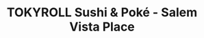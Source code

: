 ---
layout: place
title: "TOKYROLL Sushi & Poké - Salem Vista Place"
permalink: /oregon/salem/tokyroll-sushi-poke-salem-vista-place.html
stateAbbr: OR
stateName: Oregon
cityName: Salem
place_id: ChIJDSsfa_wBwFQRvD2ACt2E9eY
photos:
  - name: >-
      places/ChIJDSsfa_wBwFQRvD2ACt2E9eY/photos/AeeoHcL8nVRvsFSjeb7m4KAxpIHj0HPMeWkSZ0M-7LrBhN3GfhhLBrBpacUUB9UArermoeSFGVB4D1rYf9Li8c__kYcs0z4T1un_3EBMK_2h5tXg9oaANNjFNXlc3djUafSLszZvzE_zXIOSupiIsVG8uAeCTcZYj69VZO7gHXLUUnEQbFZ6BlAqNgiMJyPPm42_eI1dSDuC0SEUdaJB3bcSdhKaBH-ktz7mh-Vtt0aI5i1K5KhG8XqZsKE-dVrV8otOyvr8Wpeyd5Fv_6dhQPGTX31IwIVOJf8zI8VKclG4QM5tBA
    widthPx: 720
    heightPx: 772
    authorAttributions:
      - displayName: TOKYROLL Sushi & Poké - Salem Vista Place
        uri: https://maps.google.com/maps/contrib/112565523058191593562
        photoUri: >-
          https://lh3.googleusercontent.com/a-/ALV-UjW4lg0U8Wjf0ODBbOJjyD2i2tia_7_19E3fA9v_IMDGw-MvlELI=s100-p-k-no-mo
    flagContentUri: >-
      https://www.google.com/local/imagery/report/?cb_client=maps_api_places.places_api&image_key=!1e10!2sAF1QipOXaO6VWxL_pcs6V942Sh_EHQkyTizjz399AJBB&hl=en-US
    googleMapsUri: >-
      https://www.google.com/maps/place//data=!3m4!1e2!3m2!1sAF1QipOXaO6VWxL_pcs6V942Sh_EHQkyTizjz399AJBB!2e10!4m2!3m1!1s0x54c001fc6b1f2b0d:0xe6f584dd0a803dbc
  - name: >-
      places/ChIJDSsfa_wBwFQRvD2ACt2E9eY/photos/AeeoHcIxGhkorKi4RphwA4JKjIGR4-001ORBAy8a1o6VFsRUgROlm-asu8t_UGfq5oQVmmo2HdFFAUNUrj3CwaQjn2OEypviZAmTv7musyX3gOOm0v8c9wtjAnuvgl7m9E2V5hY-Ppcjq66WmJu5pcJ8N_9FmmgFG7u0Q8G3zCCjECLeWnZEFUc4TgznQhZTPzV10vyVNj12gCe3NlHYluj5Dvlpxy4Ax-tzzLY392QYr2Qr58aD9sxf6oN1srwNknyDLBWNgt4e4WrRy0Rw_yPsF7Cby1awOW2XYkzfbcpDZAAgrg
    widthPx: 1920
    heightPx: 1080
    authorAttributions:
      - displayName: TOKYROLL Sushi & Poké - Salem Vista Place
        uri: https://maps.google.com/maps/contrib/112565523058191593562
        photoUri: >-
          https://lh3.googleusercontent.com/a-/ALV-UjW4lg0U8Wjf0ODBbOJjyD2i2tia_7_19E3fA9v_IMDGw-MvlELI=s100-p-k-no-mo
    flagContentUri: >-
      https://www.google.com/local/imagery/report/?cb_client=maps_api_places.places_api&image_key=!1e10!2sAF1QipNW2c0MheDMFFaNi2oaGaM4mwnl-ptMrNPLxoMD&hl=en-US
    googleMapsUri: >-
      https://www.google.com/maps/place//data=!3m4!1e2!3m2!1sAF1QipNW2c0MheDMFFaNi2oaGaM4mwnl-ptMrNPLxoMD!2e10!4m2!3m1!1s0x54c001fc6b1f2b0d:0xe6f584dd0a803dbc
  - name: >-
      places/ChIJDSsfa_wBwFQRvD2ACt2E9eY/photos/AeeoHcIVARCNTqZcxzu4J3hQawP7oQEY_sFaiTGgpE3mKkpvdft_ug7TzKpynt1jNoP7jvdhWDc4HHVNf_6DtENuPycfrowzKmYk4ZNFMljCtiD0W5GxarFclXTM98Q97nVgXY2ksSDHAz03LsyNG6VE5ZAQDy2d_fMH6e6NRHNSFn1Cdrpk3LDkndqD2kWLDyeRZ507ultbvuKsPxxQtPMqzx5xWKmqWdaFN4Revgn5szV8nrhJvxiLl_QGdVYo6ZuEg2R3GgEO6RAuQ1sxwCrUGCY72FYvNls4xroRMo0dZlR-kA
    widthPx: 1920
    heightPx: 1080
    authorAttributions:
      - displayName: TOKYROLL Sushi & Poké - Salem Vista Place
        uri: https://maps.google.com/maps/contrib/112565523058191593562
        photoUri: >-
          https://lh3.googleusercontent.com/a-/ALV-UjW4lg0U8Wjf0ODBbOJjyD2i2tia_7_19E3fA9v_IMDGw-MvlELI=s100-p-k-no-mo
    flagContentUri: >-
      https://www.google.com/local/imagery/report/?cb_client=maps_api_places.places_api&image_key=!1e10!2sAF1QipNXZVvxstjt6S0KXtWC1w9RbZJnt9bTE-tBVdZi&hl=en-US
    googleMapsUri: >-
      https://www.google.com/maps/place//data=!3m4!1e2!3m2!1sAF1QipNXZVvxstjt6S0KXtWC1w9RbZJnt9bTE-tBVdZi!2e10!4m2!3m1!1s0x54c001fc6b1f2b0d:0xe6f584dd0a803dbc
  - name: >-
      places/ChIJDSsfa_wBwFQRvD2ACt2E9eY/photos/AeeoHcLEyQQcDynRcsDBQQRvFxyaVaUU3Q9tuGStUYha_7yKpojbZtupUl3Q4rTvhZcD3SmNEAfv-DQZuoR-qeVOotfj_30AgaTpydvIOgBTn2rhcD3bHTaulwZHyXE8O2brfaByeab2EZhXs2cWoApIlTkR59C-B96s6IBf9Hg-YDxntJwgx11HqSnj9US2-JVoX2LEfnT3PHk1ZjErI8PYs6qHRQOOTZSW3lIpB_wcJZnd39JVfYxjIF3WVPFhQZn7DCyrCahSi6jLyjCM7P4vRJPPZjyEVCgtavVAjNPmlbMQpg
    widthPx: 1920
    heightPx: 1080
    authorAttributions:
      - displayName: TOKYROLL Sushi & Poké - Salem Vista Place
        uri: https://maps.google.com/maps/contrib/112565523058191593562
        photoUri: >-
          https://lh3.googleusercontent.com/a-/ALV-UjW4lg0U8Wjf0ODBbOJjyD2i2tia_7_19E3fA9v_IMDGw-MvlELI=s100-p-k-no-mo
    flagContentUri: >-
      https://www.google.com/local/imagery/report/?cb_client=maps_api_places.places_api&image_key=!1e10!2sAF1QipN2Trl3_06BO8Ra0XWSau_909V9Zp6CUCtdKhNP&hl=en-US
    googleMapsUri: >-
      https://www.google.com/maps/place//data=!3m4!1e2!3m2!1sAF1QipN2Trl3_06BO8Ra0XWSau_909V9Zp6CUCtdKhNP!2e10!4m2!3m1!1s0x54c001fc6b1f2b0d:0xe6f584dd0a803dbc
  - name: >-
      places/ChIJDSsfa_wBwFQRvD2ACt2E9eY/photos/AeeoHcJlfBzOiqXXmXYsCJpudhQRaZ_yr7sSRbCE9l8L0q3vqIu4TKpTP-572dWrpnUOr9AGGf-SjRTEfe4hjO8-rPrJ8Iud8CpYTOg8TzFFG8g3Uhh7-yCoVN9LPmiyciuf3EH22zFmPFx8iSF_pWiAzVau48TspVbBzYc0yJXrgJrSnVJQxQIbgUue9dUfbHZCoRvwvIFPqu-rwF_PugpGtuElTPaJORfxSorUZwjXrPm604ih3WCLdwqlQ5gg0PjnGnjc1tOwjpaIp_mbA6Y51zYNJMUNYsx5jgHsmBruGCxyJg
    widthPx: 1920
    heightPx: 1080
    authorAttributions:
      - displayName: TOKYROLL Sushi & Poké - Salem Vista Place
        uri: https://maps.google.com/maps/contrib/112565523058191593562
        photoUri: >-
          https://lh3.googleusercontent.com/a-/ALV-UjW4lg0U8Wjf0ODBbOJjyD2i2tia_7_19E3fA9v_IMDGw-MvlELI=s100-p-k-no-mo
    flagContentUri: >-
      https://www.google.com/local/imagery/report/?cb_client=maps_api_places.places_api&image_key=!1e10!2sAF1QipNwbNTjWn3PCeO8PYydAcuRxF7bzJvsqJu31u12&hl=en-US
    googleMapsUri: >-
      https://www.google.com/maps/place//data=!3m4!1e2!3m2!1sAF1QipNwbNTjWn3PCeO8PYydAcuRxF7bzJvsqJu31u12!2e10!4m2!3m1!1s0x54c001fc6b1f2b0d:0xe6f584dd0a803dbc
  - name: >-
      places/ChIJDSsfa_wBwFQRvD2ACt2E9eY/photos/AeeoHcL6yV5HFTiUkrJaXnN5IyQy9-3BzZxuBYTYMx0fWHppK0fvkLy8tPYRE4YaKOlgE191H7635RUd9-_RUaQrEQCZc_CLyRFpl6Rb6udNvoP8JXjFf4QWxVScH5F8J5tVdECgdAkv4_lXMb4eetP7bQtjwQAbz79ULRrNlvcdMvfCuX3ClrlrUSR75L2kstLXSLAlrDiGx7tfCOdVYGOkQIg91VGmxEqpV8sEYJy_uxE6JmyXmpdr6YiCWvDqc_mNCz9YnnlkvNy7fgmbnKNdJPUpa_3rXfYf2GlAxt6yn8PdUw
    widthPx: 4800
    heightPx: 3200
    authorAttributions:
      - displayName: TOKYROLL Sushi & Poké - Salem Vista Place
        uri: https://maps.google.com/maps/contrib/112565523058191593562
        photoUri: >-
          https://lh3.googleusercontent.com/a-/ALV-UjW4lg0U8Wjf0ODBbOJjyD2i2tia_7_19E3fA9v_IMDGw-MvlELI=s100-p-k-no-mo
    flagContentUri: >-
      https://www.google.com/local/imagery/report/?cb_client=maps_api_places.places_api&image_key=!1e10!2sAF1QipNa1K9A_MYLRj5gP-T7jHSmtIPk9h9BsTIUbug8&hl=en-US
    googleMapsUri: >-
      https://www.google.com/maps/place//data=!3m4!1e2!3m2!1sAF1QipNa1K9A_MYLRj5gP-T7jHSmtIPk9h9BsTIUbug8!2e10!4m2!3m1!1s0x54c001fc6b1f2b0d:0xe6f584dd0a803dbc
  - name: >-
      places/ChIJDSsfa_wBwFQRvD2ACt2E9eY/photos/AeeoHcL3I4jdn7uGkH7sCWtupu2WGhu7ONrCA4razDXYubd8H86QcH5a8N_95Tf35yRE682OxLuIqJcnTu4-Eie-RYW6RVL71G19im0UGpneKWYcPtp1GrqrnTqXuexzvYfLWmfJyvPgkMzVORP5mrPNaHp-dtBPigrP3IKG-rLGm4uBB8kko97vDsHRt31Eo-NJClT_g51z1_36YUvnU37vJWLWrX1dUFj-pWLQrBUOVcTiD0oEQj8yK12vSGpDYvaa4A5wLGZKe7esVFEtunWUoHnqWZT90gAMzHesMmFyDJP2RQ
    widthPx: 1080
    heightPx: 1080
    authorAttributions:
      - displayName: TOKYROLL Sushi & Poké - Salem Vista Place
        uri: https://maps.google.com/maps/contrib/112565523058191593562
        photoUri: >-
          https://lh3.googleusercontent.com/a-/ALV-UjW4lg0U8Wjf0ODBbOJjyD2i2tia_7_19E3fA9v_IMDGw-MvlELI=s100-p-k-no-mo
    flagContentUri: >-
      https://www.google.com/local/imagery/report/?cb_client=maps_api_places.places_api&image_key=!1e10!2sAF1QipMvZkYqREj51ivJg7jiHhpaNugeTRuPKe1fpfz1&hl=en-US
    googleMapsUri: >-
      https://www.google.com/maps/place//data=!3m4!1e2!3m2!1sAF1QipMvZkYqREj51ivJg7jiHhpaNugeTRuPKe1fpfz1!2e10!4m2!3m1!1s0x54c001fc6b1f2b0d:0xe6f584dd0a803dbc
  - name: >-
      places/ChIJDSsfa_wBwFQRvD2ACt2E9eY/photos/AeeoHcKMGtSLGkXi3kCkgBouZFzhvHAt4qt_sxXIu3-EgV9XUFAj-v6TcKH547BlNN5mWsKmHmgrmQAoYNuOhm2Hj5WdEjf9xhFOPjivno7DxTxElX3I6FeVz60BzunSowTmEB80WDnYIm7Ug8rEKSuokEwq-fKkhUGJQyXORvKncNrbQwmNJ9GNDvUM0uSd_9padLvZasWPvVxHVfQSX6C7iRVuYoMPV6HHfWRADGKvXUUg5UNWkFnGphwpvNtvRs1SAp3FXTSeDaqxNplqb3Y21m-tyv1-L_QTTjh739RpL2ZYTw
    widthPx: 1920
    heightPx: 1080
    authorAttributions:
      - displayName: TOKYROLL Sushi & Poké - Salem Vista Place
        uri: https://maps.google.com/maps/contrib/112565523058191593562
        photoUri: >-
          https://lh3.googleusercontent.com/a-/ALV-UjW4lg0U8Wjf0ODBbOJjyD2i2tia_7_19E3fA9v_IMDGw-MvlELI=s100-p-k-no-mo
    flagContentUri: >-
      https://www.google.com/local/imagery/report/?cb_client=maps_api_places.places_api&image_key=!1e10!2sAF1QipPdQi7JAABCD0aGZLwoyNOOCDert2RQhxqUPEzx&hl=en-US
    googleMapsUri: >-
      https://www.google.com/maps/place//data=!3m4!1e2!3m2!1sAF1QipPdQi7JAABCD0aGZLwoyNOOCDert2RQhxqUPEzx!2e10!4m2!3m1!1s0x54c001fc6b1f2b0d:0xe6f584dd0a803dbc
  - name: >-
      places/ChIJDSsfa_wBwFQRvD2ACt2E9eY/photos/AeeoHcIPpFgAhDqgLmAh2ORovP1yXRj8Ul9pXpDdYSqAsgPlhlqV27dtbvNWf6HIN2QJMblhiOInku_byj2uuBPDR1n2_kMBmAFC5PEDSAPTBnIBfDkPW2O9B0nzP2SyK_ReeyGKw6MBYCVBRUkD2PbndwViSIpG3sACNwY-6bFSB1a282W3V8oImE3hvpdhN3cL63wTQ-CQBHuHvwkDo8LDfDOrsRYwUjvzq32pyDEXiOioWYMbV-oRQoa86eVzA2EP7zQi6MgwvKIpSwoFAeNr-XN-9s_mRyo4idZX2NxZx6OK5QzSI-O9d54TzQ_ZuoZH6_Uk7bw2fQs5ns0ojkqDZNqqwMy3GxXdra_bztIkmiCWClyw6jQ9vVzrIWXQfhUUme_K1p6mrihjK0c9MQs8P8P7veCPyeIO7_2hxWnn7EGh9bj8
    widthPx: 3024
    heightPx: 4032
    authorAttributions:
      - displayName: A.
        uri: https://maps.google.com/maps/contrib/100482978987227251705
        photoUri: >-
          https://lh3.googleusercontent.com/a-/ALV-UjVQJL8ypOm6sJqLmdr3S-3FSfEvoTxoLTpZhKGYrx9pCnYUm1r-7g=s100-p-k-no-mo
    flagContentUri: >-
      https://www.google.com/local/imagery/report/?cb_client=maps_api_places.places_api&image_key=!1e10!2sCIHM0ogKEICAgIDL3Ye2wwE&hl=en-US
    googleMapsUri: >-
      https://www.google.com/maps/place//data=!3m4!1e2!3m2!1sCIHM0ogKEICAgIDL3Ye2wwE!2e10!4m2!3m1!1s0x54c001fc6b1f2b0d:0xe6f584dd0a803dbc
  - name: >-
      places/ChIJDSsfa_wBwFQRvD2ACt2E9eY/photos/AeeoHcIuULGGI4C9lxW2ueNgKlbqTz8ZZERvUkPvfiF6MfwNQ49gAlejtYyvVbUUVsgEuks4nKRQI9JP5G47VEJVLMEKlOgY-JNpbQQKYZRUKJe19Smj0AOuiSvvdzOlsQdYoVegAtRdR0dLf1IlNJ0yz3ED5gfql_iD9hoJakPeYGKNbsamal2di5y_4-IYLBQDUvYwJAW6Ckp004EwjmT266s6NA3wmeQiFms-wmy5eVYbC1V_vfiOe33n0iQ-bAkIQn_6eKDPYjeBUIMv0Wmu33KWL9CfIB8Ex_gm_p4GrBTdf45SdOzLz5UChRh1-2uZs9FkAdTMjzbFTnrnkU1ecEWuCZlEgRPu5ZHPXDPdhW6irGqIzMUDOmOzTA2uBzoQMBYCU-e8003ICs7NM0Fn6ZfcyFuCncLGTuZ_JwT__H8
    widthPx: 3024
    heightPx: 4032
    authorAttributions:
      - displayName: Andrew Holbert
        uri: https://maps.google.com/maps/contrib/105325516892889061620
        photoUri: >-
          https://lh3.googleusercontent.com/a-/ALV-UjVFF_kVzmMtS2pJHsvcgPrYkSG1uvI3h0G8c64MZOKKGb6lQZR3=s100-p-k-no-mo
    flagContentUri: >-
      https://www.google.com/local/imagery/report/?cb_client=maps_api_places.places_api&image_key=!1e10!2sCIHM0ogKEICAgIDfsrnbIA&hl=en-US
    googleMapsUri: >-
      https://www.google.com/maps/place//data=!3m4!1e2!3m2!1sCIHM0ogKEICAgIDfsrnbIA!2e10!4m2!3m1!1s0x54c001fc6b1f2b0d:0xe6f584dd0a803dbc
address: '2990 Commercial St SE #140, Salem, OR 97302, USA'
street: '2990 Commercial St SE #140'
city: Salem
state: OR
zip: '97302'
country: USA
neighborhood: South Central
latitude: '44.911987'
longitude: '-123.044388'
accessibility_options:
  wheelchairAccessibleParking: true
  wheelchairAccessibleEntrance: true
  wheelchairAccessibleRestroom: true
  wheelchairAccessibleSeating: true
business_status: OPERATIONAL
name: TOKYROLL Sushi & Poké - Salem Vista Place
google_maps_links:
  directionsUri: >-
    https://www.google.com/maps/dir//''/data=!4m7!4m6!1m1!4e2!1m2!1m1!1s0x54c001fc6b1f2b0d:0xe6f584dd0a803dbc!3e0
  placeUri: https://maps.google.com/?cid=16642354082916351420
  writeAReviewUri: >-
    https://www.google.com/maps/place//data=!4m3!3m2!1s0x54c001fc6b1f2b0d:0xe6f584dd0a803dbc!12e1
  reviewsUri: >-
    https://www.google.com/maps/place//data=!4m4!3m3!1s0x54c001fc6b1f2b0d:0xe6f584dd0a803dbc!9m1!1b1
  photosUri: >-
    https://www.google.com/maps/place//data=!4m3!3m2!1s0x54c001fc6b1f2b0d:0xe6f584dd0a803dbc!10e5
primary_type: Sushi Restaurant
opening_hours:
  regular: null
  current: null
secondary_opening_hours:
  regular:
    weekdayDescriptions: null
    type: null
  current:
    weekdayDescriptions: null
    type: null
phone: null
price_level: null
price_range: null
rating: null
rating_count: 0
website: null
description: null
reviews: null
parking_options: null
payment_options: null
allow_dogs: null
curbside_pickup: null
delivery: null
dine_in: null
good_for_children: null
good_for_groups: null
good_for_sports: null
live_music: null
menu_for_children: null
outdoor_seating: null
reservable: null
restroom: null
serves_beer: null
serves_breakfast: null
serves_brunch: null
serves_cocktails: null
serves_coffee: null
serves_dinner: null
serves_dessert: null
serves_lunch: null
serves_vegetarian_food: null
serves_wine: null
takeout: null
slug: TOKYROLL-Sushi-and-Poke-Salem-Vista-Place

---